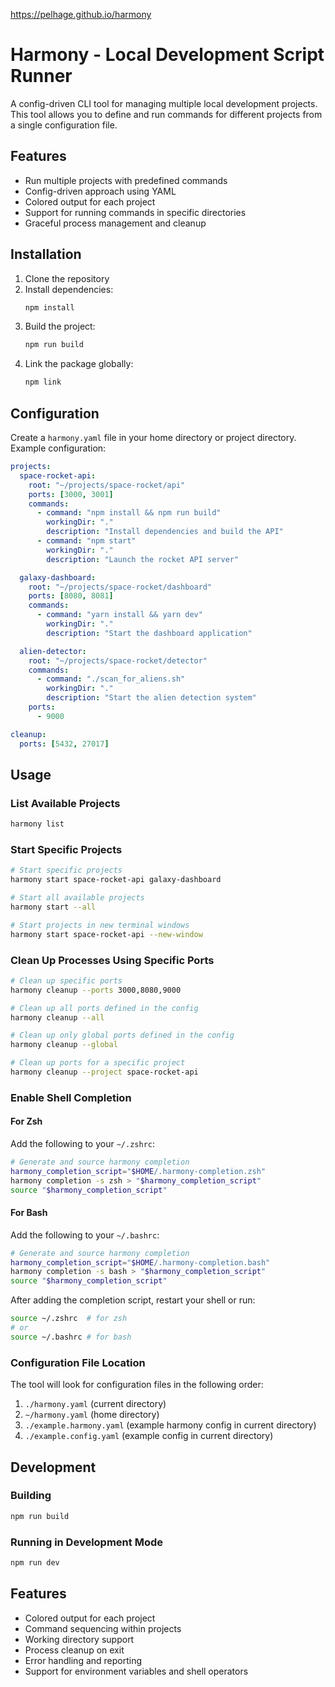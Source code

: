 https://pelhage.github.io/harmony

# Harmony - Local Development Script Runner

A config-driven CLI tool for managing multiple local development projects. This tool allows you to define and run commands for different projects from a single configuration file.

## Features

- Run multiple projects with predefined commands
- Config-driven approach using YAML
- Colored output for each project
- Support for running commands in specific directories
- Graceful process management and cleanup

## Installation

1. Clone the repository
2. Install dependencies:
   ```bash
   npm install
   ```
3. Build the project:
   ```bash
   npm run build
   ```
4. Link the package globally:
   ```bash
   npm link
   ```

## Configuration

Create a `harmony.yaml` file in your home directory or project directory. Example configuration:

```yaml
projects:
  space-rocket-api:
    root: "~/projects/space-rocket/api"
    ports: [3000, 3001]
    commands:
      - command: "npm install && npm run build"
        workingDir: "."
        description: "Install dependencies and build the API"
      - command: "npm start"
        workingDir: "."
        description: "Launch the rocket API server"

  galaxy-dashboard:
    root: "~/projects/space-rocket/dashboard"
    ports: [8080, 8081]
    commands:
      - command: "yarn install && yarn dev"
        workingDir: "."
        description: "Start the dashboard application"

  alien-detector:
    root: "~/projects/space-rocket/detector"
    commands:
      - command: "./scan_for_aliens.sh"
        workingDir: "."
        description: "Start the alien detection system"
    ports:
      - 9000

cleanup:
  ports: [5432, 27017]
```

## Usage

### List Available Projects

```bash
harmony list
```

### Start Specific Projects

```bash
# Start specific projects
harmony start space-rocket-api galaxy-dashboard

# Start all available projects
harmony start --all

# Start projects in new terminal windows
harmony start space-rocket-api --new-window
```

### Clean Up Processes Using Specific Ports

```bash
# Clean up specific ports
harmony cleanup --ports 3000,8080,9000

# Clean up all ports defined in the config
harmony cleanup --all

# Clean up only global ports defined in the config
harmony cleanup --global

# Clean up ports for a specific project
harmony cleanup --project space-rocket-api
```

### Enable Shell Completion

#### For Zsh

Add the following to your `~/.zshrc`:
```bash
# Generate and source harmony completion
harmony_completion_script="$HOME/.harmony-completion.zsh"
harmony completion -s zsh > "$harmony_completion_script"
source "$harmony_completion_script"
```

#### For Bash

Add the following to your `~/.bashrc`:
```bash
# Generate and source harmony completion
harmony_completion_script="$HOME/.harmony-completion.bash"
harmony completion -s bash > "$harmony_completion_script"
source "$harmony_completion_script"
```

After adding the completion script, restart your shell or run:
```bash
source ~/.zshrc  # for zsh
# or
source ~/.bashrc # for bash
```

### Configuration File Location

The tool will look for configuration files in the following order:
1. `./harmony.yaml` (current directory)
2. `~/harmony.yaml` (home directory)
3. `./example.harmony.yaml` (example harmony config in current directory)
4. `./example.config.yaml` (example config in current directory)

## Development

### Building

```bash
npm run build
```

### Running in Development Mode

```bash
npm run dev
```

## Features

- Colored output for each project
- Command sequencing within projects
- Working directory support
- Process cleanup on exit
- Error handling and reporting
- Support for environment variables and shell operators 